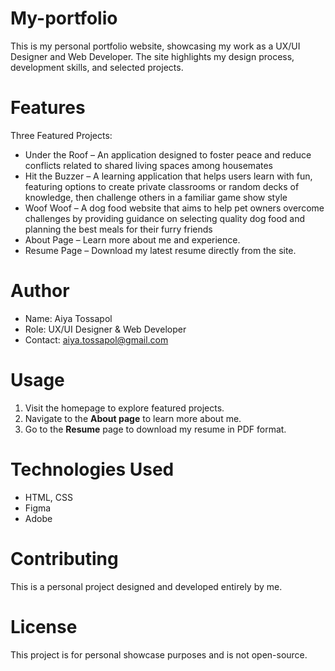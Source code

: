 # My-portfolio
This is my personal portfolio website, showcasing my work as a UX/UI Designer and Web Developer. 
The site highlights my design process, development skills, and selected projects.

# Features
Three Featured Projects:
  - Under the Roof – An application designed to foster peace and reduce conflicts related to shared living spaces among housemates
  - Hit the Buzzer – A learning application that helps users learn with fun, featuring options to create private classrooms or random decks of knowledge, then challenge others in a familiar game show style
  - Woof Woof – A dog food website that aims to help pet owners overcome challenges by providing guidance on selecting quality dog food and planning the best meals for their furry friends
- About Page – Learn more about me and experience.
- Resume Page – Download my latest resume directly from the site.

# Author
- Name: Aiya Tossapol  
- Role: UX/UI Designer & Web Developer  
- Contact: aiya.tossapol@gmail.com

# Usage
1. Visit the homepage to explore featured projects.
2. Navigate to the **About page** to learn more about me.
3. Go to the **Resume** page to download my resume in PDF format.

# Technologies Used
- HTML, CSS
- Figma
- Adobe 

# Contributing
This is a personal project designed and developed entirely by me.  

# License
This project is for personal showcase purposes and is not open-source.